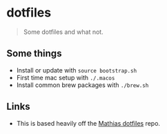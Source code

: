 # dotfiles

> Some dotfiles and what not.

## Some things
* Install or update with `source bootstrap.sh`
* First time mac setup with `./.macos`
* Install common brew packages with `./brew.sh`

## Links
* This is based heavily off the [Mathias dotfiles](https://github.com/mathiasbynens/dotfiles) repo.
